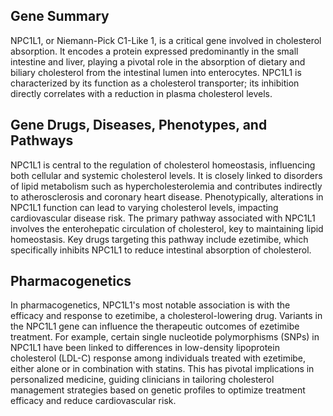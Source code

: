 ## Gene Summary
NPC1L1, or Niemann-Pick C1-Like 1, is a critical gene involved in cholesterol absorption. It encodes a protein expressed predominantly in the small intestine and liver, playing a pivotal role in the absorption of dietary and biliary cholesterol from the intestinal lumen into enterocytes. NPC1L1 is characterized by its function as a cholesterol transporter; its inhibition directly correlates with a reduction in plasma cholesterol levels.

## Gene Drugs, Diseases, Phenotypes, and Pathways
NPC1L1 is central to the regulation of cholesterol homeostasis, influencing both cellular and systemic cholesterol levels. It is closely linked to disorders of lipid metabolism such as hypercholesterolemia and contributes indirectly to atherosclerosis and coronary heart disease. Phenotypically, alterations in NPC1L1 function can lead to varying cholesterol levels, impacting cardiovascular disease risk. The primary pathway associated with NPC1L1 involves the enterohepatic circulation of cholesterol, key to maintaining lipid homeostasis. Key drugs targeting this pathway include ezetimibe, which specifically inhibits NPC1L1 to reduce intestinal absorption of cholesterol.

## Pharmacogenetics
In pharmacogenetics, NPC1L1's most notable association is with the efficacy and response to ezetimibe, a cholesterol-lowering drug. Variants in the NPC1L1 gene can influence the therapeutic outcomes of ezetimibe treatment. For example, certain single nucleotide polymorphisms (SNPs) in NPC1L1 have been linked to differences in low-density lipoprotein cholesterol (LDL-C) response among individuals treated with ezetimibe, either alone or in combination with statins. This has pivotal implications in personalized medicine, guiding clinicians in tailoring cholesterol management strategies based on genetic profiles to optimize treatment efficacy and reduce cardiovascular risk.